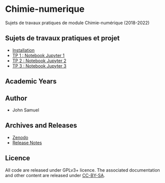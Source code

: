 # Chimie-numerique

Sujets de travaux pratiques de module Chimie-numérique (2018-2022)

## Sujets de travaux pratiques et projet
- [Installation](installation.ipynb)
- [TP 1 : Notebook Jupyter 1](TP1/tp1.ipynb)
- [TP 2 : Notebook Jupyter 2](TP2/tp2.ipynb)
- [TP 3 : Notebook Jupyter 3](TP3/tp3.ipynb)

## Academic Years

## Author
- John Samuel

## Archives and Releases
- [Zenodo](https://doi.org/10.5281/zenodo.7625541)
- [Release Notes](RELEASE.md)

## Licence
All code are released under GPLv3+ licence. The associated documentation and other content are released under [CC-BY-SA](http://creativecommons.org/licenses/by-sa/4.0/).
